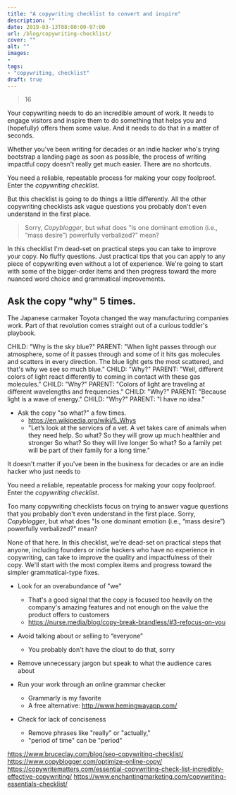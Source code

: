 ```yaml
---
title: "A copywriting checklist to convert and inspire"
description: ""
date: 2019-03-13T08:00:00-07:00
url: /blog/copywriting-checklist/
cover: ""
alt: ""
images:
- 
tags:
- "copywriting, checklist"
draft: true
---
```


> 16

Your copywriting needs to do an incredible amount of work. It needs to engage visitors and inspire them to do something that helps you and (hopefully) offers them some value. And it needs to do that in a matter of seconds.

Whether you've been writing for decades or an indie hacker who's trying bootstrap a landing page as soon as possible, the process of writing impactful copy doesn't really get much easier. There are no shortcuts.

You need a reliable, repeatable process for making your copy foolproof. Enter the *copywriting checklist*.

But this checklist is going to do things a little differently. All the other copywriting checklists ask vague questions you probably don't even understand in the first place. 

> Sorry, *Copyblogger*, but what does "Is one dominant emotion (i.e., “mass desire”) powerfully verbalized?" mean?

In this checklist I'm dead-set on practical steps you can take to improve your copy. No fluffy questions. Just practical tips that you can apply to any piece of copywriting even without a lot of experience. We're going to start with some of the bigger-order items and then progress toward the more nuanced word choice and grammatical improvements.

## Ask the copy "why" 5 times.

The Japanese carmaker Toyota changed the way manufacturing companies work. Part of that revolution comes straight out of a curious toddler's playbook.

CHILD: "Why is the sky blue?"
PARENT: "When light passes through our atmosphere, some of it passes through and some of it hits gas molecules and scatters in every direction. The blue light gets the most scattered, and that's why we see so much blue."
CHILD: "Why?"
PARENT: "Well, different colors of light react differently to coming in contact with these gas molecules."
CHILD: "Why?"
PARENT: "Colors of light are traveling at different wavelengths and frequencies."
CHILD: "Why?"
PARENT: "Because light is a wave of energy."
CHILD: "Why?"
PARENT: "I have no idea."




- Ask the copy "so what?" a few times.
    - https://en.wikipedia.org/wiki/5_Whys
    - "Let’s look at the services of a vet. A vet takes care of animals when they need help. So what? So they will grow up much healthier and stronger So what? So they will live longer So what? So a family pet will be part of their family for a long time."


It doesn't matter if you've been in the business for decades or are an indie hacker who just needs to 

You need a reliable, repeatable process for making your copy foolproof. Enter the *copywriting checklist*.





Too many copywriting checklists focus on trying to answer vague questions that you probably don't even understand in the first place. Sorry, *Copyblogger*, but what does "Is one dominant emotion (i.e., “mass desire”) powerfully verbalized?" mean?

None of that here. In this checklist, we're dead-set on practical steps that anyone, including founders or indie hackers who have no experience in copywriting, can take to improve the quality and impactfulness of their copy. We'll start with the most complex items and progress toward the simpler grammatical-type fixes.



- Look for an overabundance of "we"
    - That's a good signal that the copy is focused too heavily on the company's amazing features and not enough on the value the product offers to customers
    - https://nurse.media/blog/copy-break-brandless/#3-refocus-on-you

- Avoid talking about or selling to “everyone”
    - You probably don't have the clout to do that, sorry

- Remove unnecessary jargon but speak to what the audience cares about

- Run your work through an online grammar checker
    - Grammarly is my favorite
    - A free alternative: http://www.hemingwayapp.com/

- Check for lack of conciseness
    - Remove phrases like "really" or "actually,"
    - "period of time" can be "period"


https://www.bruceclay.com/blog/seo-copywriting-checklist/
https://www.copyblogger.com/optimize-online-copy/
https://copywritematters.com/essential-copywriting-check-list-incredibly-effective-copywriting/
https://www.enchantingmarketing.com/copywriting-essentials-checklist/